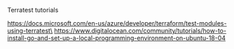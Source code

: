 Terratest tutorials

https://docs.microsoft.com/en-us/azure/developer/terraform/test-modules-using-terratest\
https://www.digitalocean.com/community/tutorials/how-to-install-go-and-set-up-a-local-programming-environment-on-ubuntu-18-04
